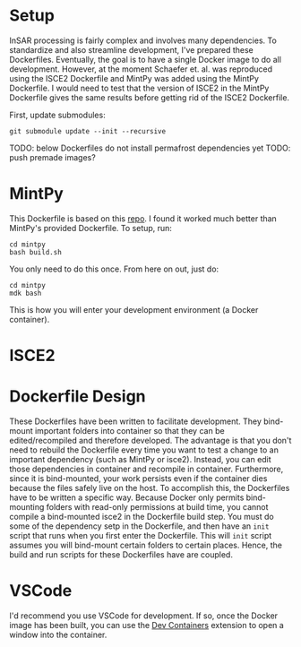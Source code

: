 
# Setup

InSAR processing is fairly complex and involves many dependencies. To standardize and also streamline development, I've prepared these Dockerfiles. Eventually, the goal is to have a single Docker image to do all development. However, at the moment Schaefer et. al. was reproduced using the ISCE2 Dockerfile and MintPy was added using the MintPy Dockerfile. I would need to test that the version of ISCE2 in the MintPy Dockerfile gives the same results before getting rid of the ISCE2 Dockerfile.

First, update submodules:
```
git submodule update --init --recursive
```

TODO: below Dockerfiles do not install permafrost dependencies yet
TODO: push premade images?

# MintPy
This Dockerfile is based on this [repo](https://github.com/yunjunz/conda_envs). I found it worked much better than MintPy's provided Dockerfile. To setup, run:
```
cd mintpy
bash build.sh
```
You only need to do this once. From here on out, just do:
```
cd mintpy
mdk bash
```
This is how you will enter your development environment (a Docker container).


# ISCE2


# Dockerfile Design
These Dockerfiles have been written to facilitate development. They bind-mount important folders into container so that they can be edited/recompiled and therefore developed. The advantage is that you don't need to rebuild the Dockerfile every time you want to test a change to an important dependency (such as MintPy or isce2). Instead, you can edit those dependencies in container and recompile in container. Furthermore, since it is bind-mounted, your work persists even if the container dies because the files safely live on the host. To accomplish this, the Dockerfiles have to be written a specific way. Because Docker only permits bind-mounting folders with read-only permissions at build time, you cannot compile a bind-mounted isce2 in the Dockerfile build step. You must do some of the dependency setp in the Dockerfile, and then have an `init` script that runs when you first enter the Dockerfile. This will `init` script assumes you will bind-mount certain folders to certain places. Hence, the build and run scripts for these Dockerfiles have are coupled.

# VSCode
I'd recommend you use VSCode for development. If so, once the Docker image has been built, you can use the [Dev Containers](https://marketplace.visualstudio.com/items?itemName=ms-vscode-remote.remote-containers) extension to open a window into the container.

